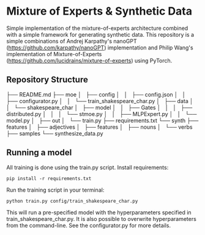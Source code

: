 # Mixture of Experts & Synthetic Data
Simple implementation of the mixture-of-experts architecture combined with a simple framework for generating synthetic data.
This repository is a simple combinations of Andrej Karpathy's nanoGPT (https://github.com/karpathy/nanoGPT) implementation and Philip Wang's implementation of Mixture-of-Experts (https://github.com/lucidrains/mixture-of-experts) using PyTorch.


## Repository Structure
├── README.md
├── moe
│   ├── config
│   │   ├── config.json
│   │   ├── configurator.py
│   │   └── train_shakespeare_char.py
│   ├── data
│   │   └── shakespeare_char
│   ├── model
│   │   ├── Gates
│   │   │   ├── distributed.py
│   │   │   └── stmoe.py
│   │   ├── MLPExpert.py
│   │   └── model.py
│   ├── out
│   └── train.py
├── requirements.txt
└── synth
    ├── features
    │   ├── adjectives
    │   ├── features
    │   ├── nouns
    │   └── verbs
    ├── samples
    └── synthesize_data.py

 ## Running a model
 All training is done using the train.py script. 
Install requirements:

```
pip install -r requirements.txt
```

Run the training script in your terminal:

```
python train.py config/train_shakespeare_char.py
```

This will run a pre-specified model with the hyperparameters specified in train_shakespeare_char.py. It is also possible to overwrite hyperparameters from the command-line. See the configurator.py for more details.
